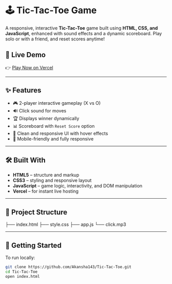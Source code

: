 # 🕹️ Tic-Tac-Toe Game

A responsive, interactive **Tic-Tac-Toe** game built using **HTML, CSS, and JavaScript**, enhanced with sound effects and a dynamic scoreboard. Play solo or with a friend, and reset scores anytime!

## 🔗 Live Demo

👉 [Play Now on Vercel](https://vercel.com/akansha143s-projects/tic-tac-toe/6qWXoJHh1tfRbDvP4xKhURhQhcoa)

---

## ✨ Features

- 🎮 2-player interactive gameplay (X vs O)
- 🔊 Click sound for moves
- 🏆 Displays winner dynamically
- 📊 Scoreboard with `Reset Score` option
- 💅 Clean and responsive UI with hover effects
- 📱 Mobile-friendly and fully responsive

---

## 🛠️ Built With

- **HTML5** – structure and markup  
- **CSS3** – styling and responsive layout  
- **JavaScript** – game logic, interactivity, and DOM manipulation  
- **Vercel** – for instant live hosting

---

## 📂 Project Structure

├── index.html
├── style.css
├── app.js
└── click.mp3


---

## 🚀 Getting Started

To run locally:

```bash
git clone https://github.com/Akansha143/Tic-Tac-Toe.git
cd Tic-Tac-Toe
open index.html

